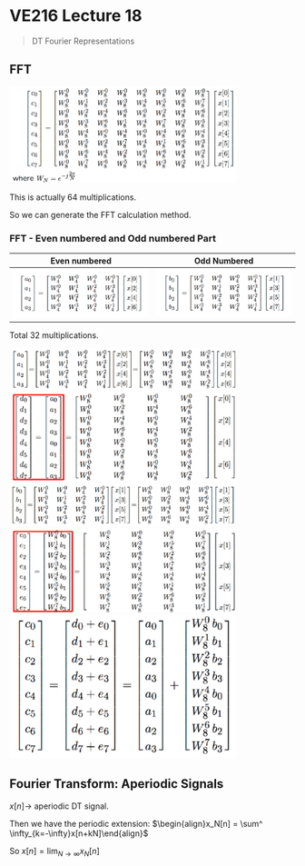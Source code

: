 # VE216 Lecture 18

>   DT Fourier Representations

## FFT

<img src="./ve216_note_pic/l18p13.png" alt="Drawing" style="width: 400px;"/>

This is actually 64 multiplications.

So we can generate the FFT calculation method.

### FFT - Even numbered and Odd numbered Part

| Even numbered                            | Odd Numbered                             |
| ---------------------------------------- | ---------------------------------------- |
| <img src="./ve216_note_pic/l18p14.png" alt="Drawing" style="width: 300px;"/> | <img src="./ve216_note_pic/l18p15.png" alt="Drawing" style="width: 300px;"/> |

Total 32 multiplications.

<img src="./ve216_note_pic/l18p18.png" alt="Drawing" style="width: 400px;"/>

<img src="./ve216_note_pic/l18p182.png" alt="Drawing" style="width: 400px;"/>

<img src="./ve216_note_pic/l18p201.png" alt="Drawing" style="width: 400px;"/>

<img src="./ve216_note_pic/l18p202.png" alt="Drawing" style="width: 400px;"/>

<img src="./ve216_note_pic/l18p21.png" alt="Drawing" style="width: 400px;"/>

## Fourier Transform: Aperiodic Signals

$x[n] \to$ aperiodic DT signal.

Then we have the periodic extension: $\begin{align}x_N[n] = \sum^ \infty_{k=-\infty}x[n+kN]\end{align}$

So $x[n] = \lim_{N\to\infty} x_N[n]$

